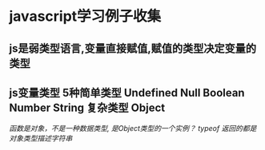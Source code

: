 # javascript学习例子收集

## js是弱类型语言,变量直接赋值,赋值的类型决定变量的类型

## js变量类型 5种简单类型 Undefined  Null  Boolean Number  String   复杂类型 Object
*函数是对象，不是一种数据类型, 是Object类型的一个实例？*
*typeof 返回的都是对象类型描述字符串*